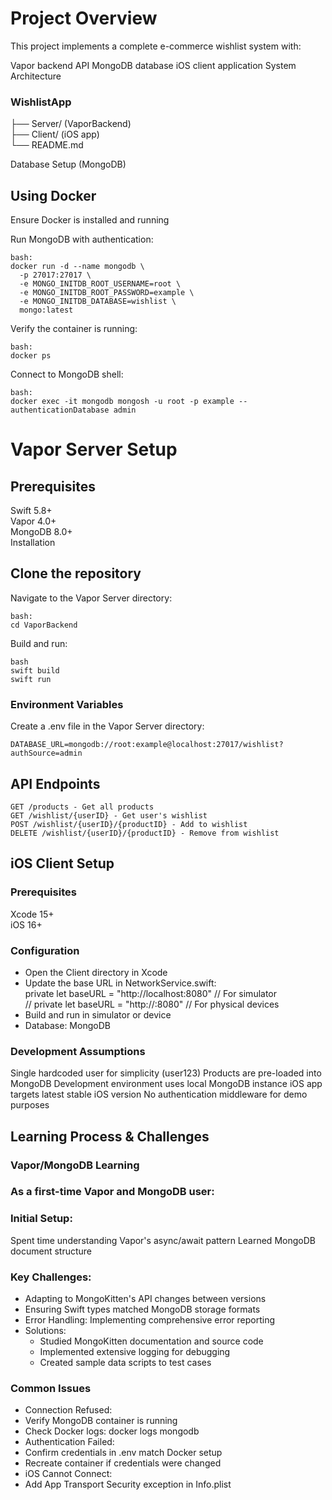 # Project Overview

This project implements a complete e-commerce wishlist system with:

Vapor backend API
MongoDB database
iOS client application
System Architecture

### **WishlistApp**
├── Server/ (VaporBackend)<br/>
├── Client/ (iOS app)<br/>
└── README.md<br/>

Database Setup (MongoDB)

## **Using Docker**
Ensure Docker is installed and running

Run MongoDB with authentication:<br/>
```
bash:
docker run -d --name mongodb \
  -p 27017:27017 \
  -e MONGO_INITDB_ROOT_USERNAME=root \
  -e MONGO_INITDB_ROOT_PASSWORD=example \
  -e MONGO_INITDB_DATABASE=wishlist \
  mongo:latest
```
  
Verify the container is running:
```
bash:
docker ps
```

Connect to MongoDB shell:
```
bash:
docker exec -it mongodb mongosh -u root -p example --authenticationDatabase admin
```

# **Vapor Server Setup**

## Prerequisites

Swift 5.8+<br/>
Vapor 4.0+<br/>
MongoDB 8.0+<br/>
Installation<br/>

## Clone the repository
Navigate to the Vapor Server directory:
```
bash:
cd VaporBackend
```

Build and run:
```
bash
swift build
swift run
```

### Environment Variables
Create a .env file in the Vapor Server directory:<br/>
```
DATABASE_URL=mongodb://root:example@localhost:27017/wishlist?authSource=admin
```

## API Endpoints
```
GET /products - Get all products
GET /wishlist/{userID} - Get user's wishlist
POST /wishlist/{userID}/{productID} - Add to wishlist
DELETE /wishlist/{userID}/{productID} - Remove from wishlist
```

## iOS Client Setup<br/>

### Prerequisites
Xcode 15+<br/>
iOS 16+<br/>

### Configuration

- Open the Client directory in Xcode<br/>
- Update the base URL in NetworkService.swift:<br/>
private let baseURL = "http://localhost:8080" // For simulator<br/>
// private let baseURL = "http://<your-local-ip>:8080" // For physical devices<br/>
- Build and run in simulator or device<br/>
- Database: MongoDB<br/>

### Development Assumptions

Single hardcoded user for simplicity (user123)
Products are pre-loaded into MongoDB
Development environment uses local MongoDB instance
iOS app targets latest stable iOS version
No authentication middleware for demo purposes

## Learning Process & Challenges

### Vapor/MongoDB Learning

### As a first-time Vapor and MongoDB user:

### Initial Setup:
Spent time understanding Vapor's async/await pattern
Learned MongoDB document structure

### Key Challenges:
- Adapting to MongoKitten's API changes between versions
- Ensuring Swift types matched MongoDB storage formats
- Error Handling: Implementing comprehensive error reporting
- Solutions:
    * Studied MongoKitten documentation and source code
    * Implemented extensive logging for debugging
    * Created sample data scripts to test cases

### Common Issues

- Connection Refused:
- Verify MongoDB container is running
- Check Docker logs: docker logs mongodb
- Authentication Failed:
- Confirm credentials in .env match Docker setup
- Recreate container if credentials were changed
- iOS Cannot Connect:
- Add App Transport Security exception in Info.plist
